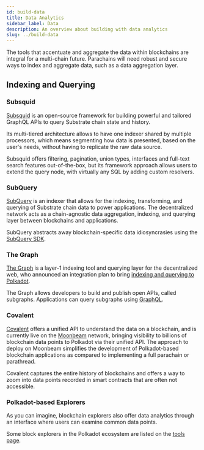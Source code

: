 ```yaml
---
id: build-data
title: Data Analytics
sidebar_label: Data
description: An overview about building with data analytics
slug: ../build-data
---
```


The tools that accentuate and aggregate the data within blockchains are integral for a multi-chain future. 
Parachains will need robust and secure ways to index and aggregate data, such as a data aggregation layer.

## Indexing and Querying

### Subsquid

[Subsquid](https://subsquid.io/) is an open-source framework for building powerful and tailored GraphQL APIs to query Substrate chain state and history.

Its multi-tiered architecture allows to have one indexer shared by multiple processors, which means segmenting how data is presented, based on the user's needs, without having to replicate the raw data source.

Subsquid offers filtering, pagination, union types, interfaces and full-text search features out-of-the-box, but its framework approach allows users to extend the query node, with virtually any SQL by adding custom resolvers.

### SubQuery

[SubQuery](https://subquery.network/) is an indexer that allows for the indexing, transforming, 
and querying of Substrate chain data to power applications. The decentralized network acts as a 
chain-agnostic data aggregation, indexing, and querying layer between blockchains and applications.

SubQuery abstracts away blockchain-specific data idiosyncrasies using the 
[SubQuery SDK](https://github.com/subquery/subql).

### The Graph

[The Graph](https://thegraph.com/en/) is a layer-1 indexing tool and querying layer for the 
decentralized web, who announced an integration plan to bring 
[indexing and querying to Polkadot](https://medium.com/polkadot-network/the-graph-bringing-indexing-and-querying-to-polkadot-6b433e381fe8).

The Graph allows developers to build and publish open APIs, called subgraphs. 
Applications can query subgraphs using [GraphQL](https://graphql.org/).

### Covalent

[Covalent](https://www.covalenthq.com/) offers a unified API to understand the data on a blockchain,
and is currently live on the [Moonbeam](https://moonbeam.network/) network, bringing visibility to 
billions of blockchain data points to Polkadot via their unified API. The approach to deploy on 
Moonbeam simplifies the development of Polkadot-based blockchain 
applications as compared to implementing a full parachain or parathread. 

Covalent captures the entire history of blockchains and offers a way to zoom into data points recorded 
in smart contracts that are often not accessible.

### Polkadot-based Explorers

As you can imagine, blockchain explorers also offer data analytics through an interface where
users can examine common data points.

Some block explorers in the Polkadot ecosystem are listed on the [tools page](build-tools-index.md##block-explorers).
